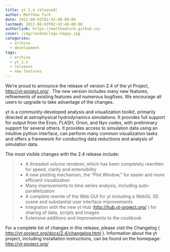 ```yaml
---
title: yt 2.4 released!
author: Matthew Turk
date: 2012-08-03T02:43:40-00:00
lastmod: 2012-08-03T02:43:40-00:00
authorlink: https://matthewturk.github.io/
cover: /img/random/lego-happy.jpg
categories:
  - archive
  - development
tags:
  - archive
  - yt 2.x
  - releases
  - new features
---
```

We’re proud to announce the release of version 2.4 of the yt Project,
<http://yt-project.org/> . The new version includes many new features,
refinements of existing features and numerous bugfixes. We encourage all
users to upgrade to take advantage of the changes.

yt is a community-developed analysis and visualization toolkit,
primarily directed at astrophysical hydrodynamics simulations. It
provides full support for output from the Enzo, FLASH, Orion, and Nyx
codes, with preliminary support for several others. It provides access
to simulation data using an intuitive python interface, can perform many
common visualization tasks and offers a framework for conducting data
reductions and analysis of simulation data.

The most visible changes with the 2.4 release include:

> -   A threaded volume renderer, which has been completely rewritten
>     for speed, clarity and extensibility
> -   A new plotting mechanism, the “Plot Window,” for easier and more
>     efficient visualization
> -   Many improvements to time series analysis, including
>     auto-parallelization
> -   A complete rewrite of the Web GUI for yt including a WebGL 3D
>     scene and substantial user interface improvements
> -   Integration with the new yt Hub (<http://hub.yt-project.org/> )
>     for sharing of data, scripts and images
> -   Extensive additions and improvements to the cookbook

For a complete list of changes in this release, please visit the
Changelog ( <http://yt-project.org/docs/2.4/changelog.html> ).
Information about the yt project, including installation instructions,
can be found on the homepage: <http://yt-project.org/>
